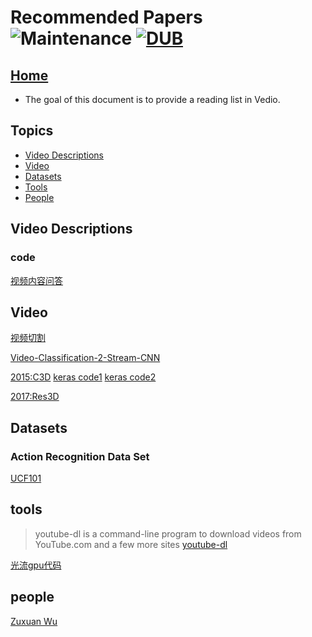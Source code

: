 # Recommended Papers ![Maintenance](https://img.shields.io/maintenance/yes/2017.svg) [![DUB](https://img.shields.io/dub/l/vibe-d.svg)](LICENSE)
## [Home](../README.md)
- The goal of this document is to provide a reading list in Vedio.

## Topics
- [Video Descriptions](#video-descriptions)
- [Video](#video)
- [Datasets](#datasets)
- [Tools](#tools)
- [People](#people)






## Video Descriptions

### code
[视频内容问答](https://www.leiphone.com/news/201705/qtBJ3lsLVJ1TPrwK.html)




## Video

[视频切割](https://zhuanlan.zhihu.com/p/28008666)

[Video-Classification-2-Stream-CNN](https://github.com/wadhwasahil/Video-Classification-2-Stream-CNN)

[2015:C3D](https://arxiv.org/pdf/1412.0767.pdf) [keras code1](https://gist.github.com/albertomontesg/d8b21a179c1e6cca0480ebdf292c34d2) [keras code2](https://github.com/axon-research/c3d-keras)

[2017:Res3D](https://arxiv.org/pdf/1708.05038.pdf)




## Datasets

### Action Recognition Data Set

[UCF101](http://crcv.ucf.edu/data/UCF101.php)


## tools

> youtube-dl is a command-line program to download videos from YouTube.com and a few more sites
[youtube-dl](https://rg3.github.io/youtube-dl/)

[光流gpu代码](https://github.com/feichtenhofer/gpu_flow)

## people

[Zuxuan Wu](http://zxwu.azurewebsites.net/)




